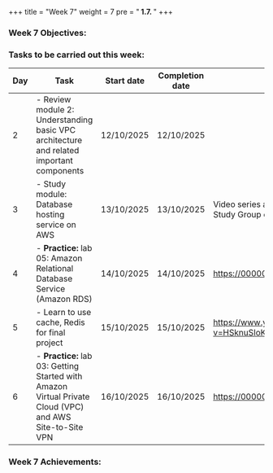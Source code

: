 +++
title = "Week 7"
weight = 7
pre = "<b> 1.7. </b>"
+++

### Week 7 Objectives:



### Tasks to be carried out this week:

| Day | Task                                                                                                     | Start date | Completion date | Resources                                                |
| --- | -------------------------------------------------------------------------------------------------------- | ---------- | --------------- | -------------------------------------------------------- |
| 2   | - Review module 2: Understanding basic VPC architecture and related important components                 | 12/10/2025 | 12/10/2025      |
| 3   | - Study module: Database hosting service on AWS                                                          | 13/10/2025 | 13/10/2025      | Video series about the module on AWS Study Group channel |
| 4   | - **Practice:** lab 05: Amazon Relational Database Service (Amazon RDS)                                  | 14/10/2025 | 14/10/2025      | <https://000005.awsstudygroup.com/vi/>                   |
| 5   | - Learn to use cache, Redis for final project                                                            | 15/10/2025 | 15/10/2025      | <https://www.youtube.com/watch?v=HSknuSIoK6A>            |
| 6   | - **Practice:** lab 03: Getting Started with Amazon Virtual Private Cloud (VPC) and AWS Site-to-Site VPN | 16/10/2025 | 16/10/2025      | <https://000003.awsstudygroup.com/vi/>                   |

### Week 7 Achievements:
